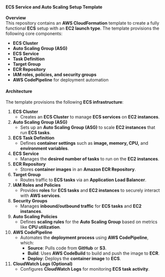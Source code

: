#### ECS Service and Auto Scaling Setup Template

**Overview**  
This repository contains an **AWS CloudFormation** template to create a fully functional **ECS** setup with an **EC2 launch type**. The template provisions the following core components:  

- **ECS Cluster**  
- **Auto Scaling Group (ASG)**  
- **ECS Service**  
- **Task Definition**  
- **Target Group**  
- **ECR Repository**  
- **IAM roles, policies, and security groups**  
- **AWS CodePipeline** for deployment automation  

#### Architecture  
The template provisions the following **ECS infrastructure**:  

1. **ECS Cluster**  
   - Creates an **ECS Cluster** to manage **ECS services** on **EC2 instances**.  
2. **Auto Scaling Group (ASG)**  
   - Sets up an **Auto Scaling Group (ASG)** to scale **EC2 instances** that run **ECS tasks**.  
3. **ECS Task Definition**  
   - Defines **container settings** such as **image, memory, CPU,** and **environment variables**.  
4. **ECS Service**  
   - Manages the **desired number of tasks** to run on the **EC2 instances**.  
5. **ECR Repository**  
   - Stores **container images** in an **Amazon ECR Repository**.  
6. **Target Group**  
   - Routes traffic to **ECS tasks** via an **Application Load Balancer**.  
7. **IAM Roles and Policies**  
   - Provides **roles** for **ECS tasks** and **EC2 instances** to securely interact with **AWS services**.  
8. **Security Groups**  
   - Manages **inbound/outbound traffic** for **ECS tasks** and **EC2 instances**.  
9. **Auto Scaling Policies**  
   - Defines **scaling rules** for the **Auto Scaling Group** based on metrics like **CPU utilization**.  
10. **AWS CodePipeline**  
    - Automates the **deployment process** using **AWS CodePipeline**, which:  
      - **Source**: Pulls code from **GitHub** or **S3**.  
      - **Build**: Uses **AWS CodeBuild** to build and push the image to **ECR**.  
      - **Deploy**: Deploys the **container image** to **ECS**.  
11. **CloudWatch Logs (Optional)**  
    - Configures **CloudWatch Logs** for monitoring **ECS task activity**.  
